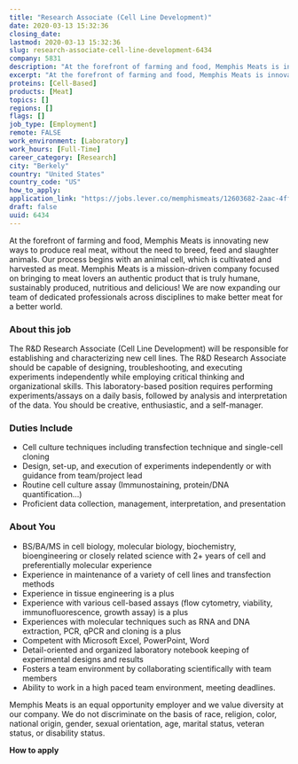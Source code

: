 ```yaml
---
title: "Research Associate (Cell Line Development)"
date: 2020-03-13 15:32:36
closing_date: 
lastmod: 2020-03-13 15:32:36
slug: research-associate-cell-line-development-6434
company: 5831
description: "At the forefront of farming and food, Memphis Meats is innovating new ways to produce real meat, without the need to breed, feed and slaughter animals. Our process begins with an animal cell, which is cultivated and harvested as meat. Memphis Meats is a mission-driven company focused on bringing to meat lovers an authentic product that is truly humane, sustainably produced, nutritious and delicious! We are now expanding our team of dedicated professionals across disciplines to make better meat for a better world."
excerpt: "At the forefront of farming and food, Memphis Meats is innovating new ways to produce real meat, without the need to breed, feed and slaughter animals. Our process begins with an animal cell, which is cultivated and harvested as meat. Memphis Meats is a mission-driven company focused on bringing to meat lovers an authentic product that is truly humane, sustainably produced, nutritious and delicious! We are now expanding our team of dedicated professionals across disciplines to make better meat for a better world."
proteins: [Cell-Based]
products: [Meat]
topics: []
regions: []
flags: []
job_type: [Employment]
remote: FALSE
work_environment: [Laboratory]
work_hours: [Full-Time]
career_category: [Research]
city: "Berkely"
country: "United States"
country_code: "US"
how_to_apply: 
application_link: "https://jobs.lever.co/memphismeats/12603682-2aac-4fff-84f2-dc67a78b6711"
draft: false
uuid: 6434
---
```

At the forefront of farming and food, Memphis Meats is innovating new
ways to produce real meat, without the need to breed, feed and slaughter
animals. Our process begins with an animal cell, which is cultivated and
harvested as meat. Memphis Meats is a mission-driven company focused on
bringing to meat lovers an authentic product that is truly humane,
sustainably produced, nutritious and delicious! We are now expanding our
team of dedicated professionals across disciplines to make better meat
for a better world.

### About this job

The R&D Research Associate (Cell Line Development) will be responsible
for establishing and characterizing new cell lines. The R&D Research
Associate should be capable of designing, troubleshooting, and executing
experiments independently while employing critical thinking and
organizational skills. This laboratory-based position requires
performing experiments/assays on a daily basis, followed by analysis and
interpretation of the data. You should be creative, enthusiastic, and a
self-manager.

### Duties Include

-   Cell culture techniques including transfection technique and
    single-cell cloning
-   Design, set-up, and execution of experiments independently or with
    guidance from team/project lead
-   Routine cell culture assay (Immunostaining, protein/DNA
    quantification\...)
-   Proficient data collection, management, interpretation, and
    presentation

### About You

-   BS/BA/MS in cell biology, molecular biology, biochemistry,
    bioengineering or closely related science with 2+ years of cell and
    preferentially molecular experience
-   Experience in maintenance of a variety of cell lines and
    transfection methods
-   Experience in tissue engineering is a plus
-   Experience with various cell-based assays (flow cytometry,
    viability, immunofluorescence, growth assay) is a plus
-   Experiences with molecular techniques such as RNA and DNA
    extraction, PCR, qPCR and cloning is a plus
-   Competent with Microsoft Excel, PowerPoint, Word 
-   Detail-oriented and organized laboratory notebook keeping of
    experimental designs and results
-   Fosters a team environment by collaborating scientifically with team
    members
-   Ability to work in a high paced team environment, meeting deadlines.

Memphis Meats is an equal opportunity employer and we value diversity at
our company. We do not discriminate on the basis of race, religion,
color, national origin, gender, sexual orientation, age, marital status,
veteran status, or disability status.


**How to apply**



